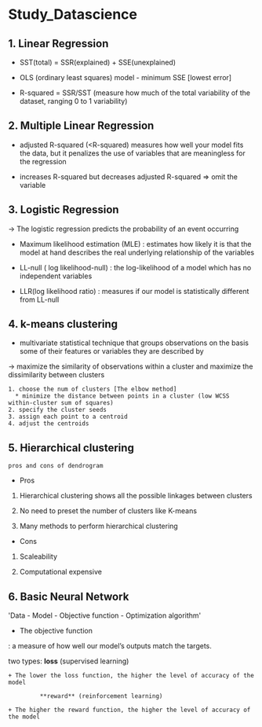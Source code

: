 # Study_Datascience

## 1. Linear Regression

* SST(total) = SSR(explained) + SSE(unexplained)

* OLS (ordinary least squares) model - minimum SSE [lowest error]

* R-squared = SSR/SST (measure how much of the total variability of the dataset, ranging 0 to 1 variability)

## 2. Multiple Linear Regression

* adjusted R-squared (<R-squared) measures how well your model fits the data, but it penalizes the use of variables that are meaningless for the regression

* increases R-squared but decreases adjusted R-squared ⇒ omit the variable

## 3. Logistic Regression
-> The logistic regression predicts the probability of an event occurring

* Maximum likelihood estimation (MLE) : estimates how likely it is that the model at hand describes the real underlying relationship of the variables

* LL-null ( log likelihood-null) : the log-likelihood of a model which has no independent variables

* LLR(log likelihood ratio) : measures if our model is statistically different from LL-null


## 4. k-means clustering
* multivariate statistical technique that groups observations on the basis some of their features or variables they are described by

→ maximize the similarity of observations within a cluster and maximize the dissimilarity between clusters

    1. choose the num of clusters [The elbow method]
      * minimize the distance between points in a cluster (low WCSS within-cluster sum of squares)
    2. specify the cluster seeds
    3. assign each point to a centroid
    4. adjust the centroids
    
## 5. Hierarchical clustering
`pros and cons of dendrogram`

* Pros

1. Hierarchical clustering shows all the possible linkages between clusters

2. No need to preset the number of clusters like K-means

3. Many methods to perform hierarchical clustering

* Cons

1. Scaleability

2. Computational expensive
    
## 6. Basic Neural Network 

'Data - Model - Objective function - Optimization algorithm'

* The objective function 

: a measure of how well our model’s outputs match the targets.

two types: **loss** (supervised learning) 

    + The lower the loss function, the higher the level of accuracy of the model

             **reward** (reinforcement learning)

    + The higher the reward function, the higher the level of accuracy of the model


